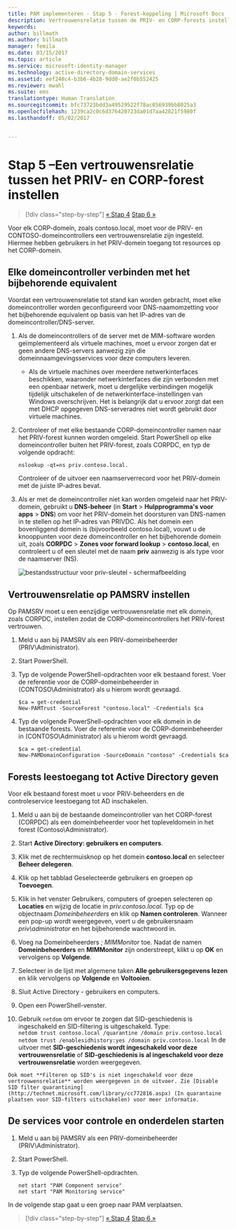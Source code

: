 ```yaml
---
title: PAM implementeren - Stap 5 - Forest-koppeling | Microsoft Docs
description: Vertrouwensrelatie tussen de PRIV- en CORP-forests instellen zodat bevoegde gebruikers in PRIV nog steeds toegang hebben tot resources in CORP.
keywords: 
author: billmath
ms.author: billmath
manager: femila
ms.date: 03/15/2017
ms.topic: article
ms.service: microsoft-identity-manager
ms.technology: active-directory-domain-services
ms.assetid: eef248c4-b3b6-4b28-9dd0-ae2f0b552425
ms.reviewer: mwahl
ms.suite: ems
translationtype: Human Translation
ms.sourcegitcommit: bfc73723bdd3a49529522f78ac056939bb8025a3
ms.openlocfilehash: 1239ca2c0c6d376420723da01d7aa42821f5980f
ms.lasthandoff: 05/02/2017


---
```


# <a name="step-5--establish-trust-between-priv-and-corp-forests"></a>Stap 5 –Een vertrouwensrelatie tussen het PRIV- en CORP-forest instellen

>[!div class="step-by-step"]
[« Stap 4](step-4-install-mim-components-on-pam-server.md)
[Stap 6 »](step-6-transition-group-to-pam.md)


Voor elk CORP-domein, zoals contoso.local, moet voor de PRIV- en CONTOSO-domeincontrollers een vertrouwensrelatie zijn ingesteld. Hiermee hebben gebruikers in het PRIV-domein toegang tot resources op het CORP-domein.

## <a name="connect-each-domain-controller-to-its-counterpart"></a>Elke domeincontroller verbinden met het bijbehorende equivalent

Voordat een vertrouwensrelatie tot stand kan worden gebracht, moet elke domeincontroller worden geconfigureerd voor DNS-naamomzetting voor het bijbehorende equivalent op basis van het IP-adres van de domeincontroller/DNS-server.

1.  Als de domeincontrollers of de server met de MIM-software worden geïmplementeerd als virtuele machines, moet u ervoor zorgen dat er geen andere DNS-servers aanwezig zijn die domeinnaamgevingsservices voor deze computers leveren.
    - Als de virtuele machines over meerdere netwerkinterfaces beschikken, waaronder netwerkinterfaces die zijn verbonden met een openbaar netwerk, moet u dergelijke verbindingen mogelijk tijdelijk uitschakelen of de netwerkinterface-instellingen van Windows overschrijven. Het is belangrijk dat u ervoor zorgt dat een met DHCP opgegeven DNS-serveradres niet wordt gebruikt door virtuele machines.

2.  Controleer of met elke bestaande CORP-domeincontroller namen naar het PRIV-forest kunnen worden omgeleid. Start PowerShell op elke domeincontroller buiten het PRIV-forest, zoals CORPDC, en typ de volgende opdracht:

    ```
    nslookup -qt=ns priv.contoso.local.
    ```
    Controleer of de uitvoer een naamserverrecord voor het PRIV-domein met de juiste IP-adres bevat.

3.  Als er met de domeincontroller niet kan worden omgeleid naar het PRIV-domein, gebruikt u **DNS-beheer** (in **Start** > **Hulpprogramma's voor apps** > **DNS**) om voor het PRIV-domein het doorsturen van DNS-namen in te stellen op het IP-adres van PRIVDC. Als het domein een bovenliggend domein is (bijvoorbeeld contoso.local), vouwt u de knooppunten voor deze domeincontroller en het bijbehorende domein uit, zoals **CORPDC** > **Zones voor forward lookup** > **contoso.local**, en controleert u of een sleutel met de naam **priv** aanwezig is als type voor de naamserver (NS).

    ![bestandsstructuur voor priv-sleutel - schermafbeelding](./media/PAM_GS_DNS_Manager.png)

## <a name="establish-trust-on-pamsrv"></a>Vertrouwensrelatie op PAMSRV instellen

Op PAMSRV moet u een eenzijdige vertrouwensrelatie met elk domein, zoals CORPDC, instellen zodat de CORP-domeincontrollers het PRIV-forest vertrouwen.

1. Meld u aan bij PAMSRV als een PRIV-domeinbeheerder (PRIV\Administrator).

2.  Start PowerShell.

3.  Typ de volgende PowerShell-opdrachten voor elk bestaand forest. Voer de referentie voor de CORP-domeinbeheerder in (CONTOSO\Administrator) als u hierom wordt gevraagd.

    ```
    $ca = get-credential
    New-PAMTrust -SourceForest "contoso.local" -Credentials $ca
    ```

4.  Typ de volgende PowerShell-opdrachten voor elk domein in de bestaande forests. Voer de referentie voor de CORP-domeinbeheerder in (CONTOSO\Administrator) als u hierom wordt gevraagd.

    ```
    $ca = get-credential
    New-PAMDomainConfiguration -SourceDomain "contoso" -Credentials $ca
    ```

## <a name="give-forests-read-access-to-active-directory"></a>Forests leestoegang tot Active Directory geven

Voor elk bestaand forest moet u voor PRIV-beheerders en de controleservice leestoegang tot AD inschakelen.

1.  Meld u aan bij de bestaande domeincontroller van het CORP-forest (CORPDC) als een domeinbeheerder voor het topleveldomein in het forest (Contoso\Administrator).  
2.  Start **Active Directory: gebruikers en computers**.  
3.  Klik met de rechtermuisknop op het domein **contoso.local** en selecteer **Beheer delegeren**.  
4.  Klik op het tabblad Geselecteerde gebruikers en groepen op **Toevoegen**.  
5.  Klik in het venster Gebruikers, computers of groepen selecteren op **Locaties** en wijzig de locatie in *priv.contoso.local*.  Typ op de objectnaam *Domeinbeheerders* en klik op **Namen controleren**. Wanneer een pop-up wordt weergegeven, voert u de gebruikersnaam *priv\administrator* en het bijbehorende wachtwoord in.  
6.  Voeg na Domeinbeheerders *; MIMMonitor* toe. Nadat de namen **Domeinbeheerders** en **MIMMonitor** zijn onderstreept, klikt u op **OK** en vervolgens op **Volgende**.  
7.  Selecteer in de lijst met algemene taken **Alle gebruikersgegevens lezen** en klik vervolgens op **Volgende** en **Voltooien**.  
8.  Sluit Active Directory - gebruikers en computers.

9.  Open een PowerShell-venster.  
10.  Gebruik `netdom` om ervoor te zorgen dat SID-geschiedenis is ingeschakeld en SID-filtering is uitgeschakeld. Type:  
    ```
    netdom trust contoso.local /quarantine /domain priv.contoso.local
    netdom trust /enablesidhistory:yes /domain priv.contoso.local
    ```
    In de uitvoer met **SID-geschiedenis wordt ingeschakeld voor deze vertrouwensrelatie** of **SID-geschiedenis is al ingeschakeld voor deze vertrouwensrelatie** worden weergegeven.

    Ook moet **Filteren op SID's is niet ingeschakeld voor deze vertrouwensrelatie** worden weergegeven in de uitvoer. Zie [Disable SID filter quarantining](http://technet.microsoft.com/library/cc772816.aspx) (In quarantaine plaatsen voor SID-filters uitschakelen) voor meer informatie.

## <a name="start-the-monitoring-and-component-services"></a>De services voor controle en onderdelen starten

1.  Meld u aan bij PAMSRV als een PRIV-domeinbeheerder (PRIV\Administrator).

2.  Start PowerShell.

3.  Typ de volgende PowerShell-opdrachten.

    ```
    net start "PAM Component service"
    net start "PAM Monitoring service"
    ```

In de volgende stap gaat u een groep naar PAM verplaatsen.

>[!div class="step-by-step"]
[« Stap 4](step-4-install-mim-components-on-pam-server.md)
[Stap 6 »](step-6-transition-group-to-pam.md)

